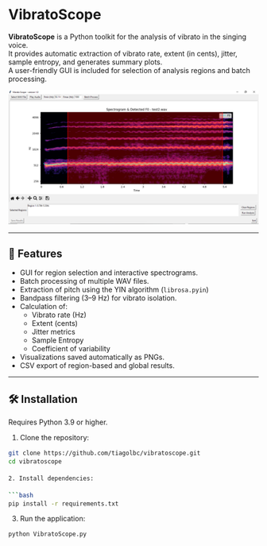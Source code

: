 # VibratoScope

**VibratoScope** is a Python toolkit for the analysis of vibrato in the singing voice.  
It provides automatic extraction of vibrato rate, extent (in cents), jitter, sample entropy, and generates summary plots.  
A user-friendly GUI is included for selection of analysis regions and batch processing.

![VibratoScope GUI](figures/gui.png)

---

## 🧠 Features

- GUI for region selection and interactive spectrograms.
- Batch processing of multiple WAV files.
- Extraction of pitch using the YIN algorithm (`librosa.pyin`)
- Bandpass filtering (3–9 Hz) for vibrato isolation.
- Calculation of:
  - Vibrato rate (Hz)
  - Extent (cents)
  - Jitter metrics
  - Sample Entropy
  - Coefficient of variability
- Visualizations saved automatically as PNGs.
- CSV export of region-based and global results.

---

## 🛠️ Installation

Requires Python 3.9 or higher.

1. Clone the repository:

```bash
git clone https://github.com/tiagolbc/vibratoscope.git
cd vibratoscope

2. Install dependencies:

```bash
pip install -r requirements.txt
```

3. Run the application:

```bash
python VibratoScope.py
```

